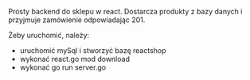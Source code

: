 Prosty backend do sklepu w react.
Dostarcza produkty z bazy danych i przyjmuje zamówienie odpowiadając 201.

Żeby uruchomić, należy:

* uruchomić mySql i stworzyć bazę reactshop
* wykonać react.go mod download
* wykonać go run server.go

